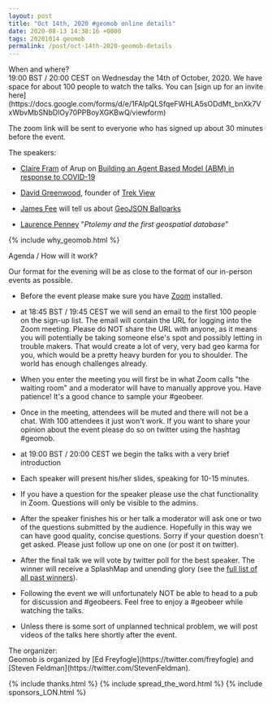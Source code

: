 ```yaml
--- 
layout: post
title: "Oct 14th, 2020 #geomob online details"
date: 2020-08-13 14:38:16 +0000
tags: 20201014 geomob
permalink: /post/oct-14th-2020-geomob-details
---
```


<div class="heading">When and where?</div>
19:00 BST / 20:00 CEST on Wednesday the 14th of October, 2020.
We have space for about 100 people to watch
the talks. You can [sign up for an invite here](https://docs.google.com/forms/d/e/1FAIpQLSfqeFWHLA5sODdMt_bnXk7VxWbvMbSNbDlOy70PPBoyXGKBwQ/viewform)

The zoom link will be sent to everyone who has signed up about 30 minutes
before the event.

<div class="heading">The speakers:</div>


* [Claire Fram](https://twitter.com/claire_fram) of Arup on [Building an Agent Based Model (ABM) in response to COVID-19](https://medium.com/arupcitymodelling/innovate-uk-building-an-alpha-abm-as-a-response-to-covid-19-1de5b11d51e6)

* [David Greenwood](https://twitter.com/himynamesdave), founder of [Trek View](https://www.trekview.org/)

* [James Fee](https://twitter.com/jamesmfee) will tell us about [GeoJSON Ballparks](https://github.com/cageyjames/GeoJSON-Ballparks)

* [Laurence Penney](https://twitter.com/Lorp) "_Ptolemy and the first geospatial database_"


{% include why_geomob.html %}

<div class="heading">Agenda / How will it work?</div>

Our format for the evening will be as close to the format of our in-person
events as possible.

* Before the event please make sure you have [Zoom](https://zoom.us/) installed.

* at 18:45 BST / 19:45 CEST we will send an email to the first 100 people on
the sign-up list. The email will contain the URL for logging into the Zoom
meeting. Please do NOT share the URL with anyone, as it means you will
potentially be taking someone else's spot and possibly letting in trouble
makers. That would create a lot of very, very bad geo karma for you, which
would be a pretty heavy burden for you to shoulder. The world has enough
challenges already. 

* When you enter the meeting you will first be in what Zoom calls "the waiting 
room" and a moderator will have to manually approve you. Have patience!
It's a good chance to sample your #geobeer.

* Once in the meeting, attendees will be muted and there will not be a chat.
With 100 attendees it just won't work. If you want to share your opinion
about the event please do so on twitter using the hashtag #geomob.

* at 19:00 BST / 20:00 CEST we begin the talks with a very brief introduction

* Each speaker will present his/her slides, speaking for 10-15 minutes.

* If you have a question for the speaker please use the chat functionality in Zoom.
Questions will only be visible to the admins.

* After the speaker finishes his or her talk a moderator will ask one or two
of the questions submitted by the audience. Hopefully in this way we can have
good quality, concise questions. Sorry if your question doesn't get asked.
Please just follow up one on one (or post it on twitter).

* After the final talk we will vote by twitter poll for the best speaker. The winner will receive a SplashMap and unending glory (see the [full list of all past winners](http://geomobldn.org/past-speakers)). 

* Following the event we will unfortunately NOT be able to head to a pub for
discussion and #geobeers. Feel free to enjoy a #geobeer while watching
the talks. 

* Unless there is some sort of unplanned technical problem, we will post videos of the talks here shortly after the event.

<div class="heading">The organizer:</div>
Geomob is organized by [Ed Freyfogle](https://twitter.com/freyfogle) and
[Steven Feldman](https://twitter.com/StevenFeldman).

{% include thanks.html %}
{% include spread_the_word.html %}
{% include sponsors_LON.html %}
